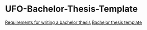 # UFO-Bachelor-Thesis-Template

[Requirements for writing a bachelor thesis](Requirements-Bachelor-Thesis.pdf)
[Bachelor thesis template](Bachelor-Thesis-Template.pdf)
